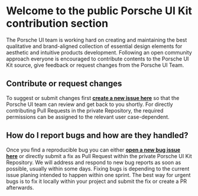 # Welcome to the public Porsche UI Kit contribution section
The Porsche UI team is working hard on creating and maintaining the best qualitative and brand-aligned collection of essential design elements for aesthetic and intuitive products development. Following an open community approach everyone is encouraged to contribute contents to the Porsche UI Kit source, give feedback or request changes from the Porsche UI Team.

## Contribute or request changes
To suggest or submit changes first **[create a new issue here](https://github.com/porscheui/porsche-ui-contribution/issues/new/choose)** so that the Porsche UI team can review and get back to you shortly. For directly contributing Pull Requests in the private Repository, the required permissions can be assigned to the relevant user case-dependent.

## How do I report bugs and how are they handled?
Once you find a reproducible bug you can either **[open a new bug issue here](https://github.com/porscheui/porsche-ui-contribution/issues/new/choose)**  or directly submit a fix as Pull Request within the private Porsche UI Kit Repository. We will address and respond to new bug reports as soon as possible, usually within some days. Fixing bugs is depending to the current issue planing intended to happen within one sprint. The best way for urgent bugs is to fix it locally within your project and submit the fix or create a PR afterwards.
